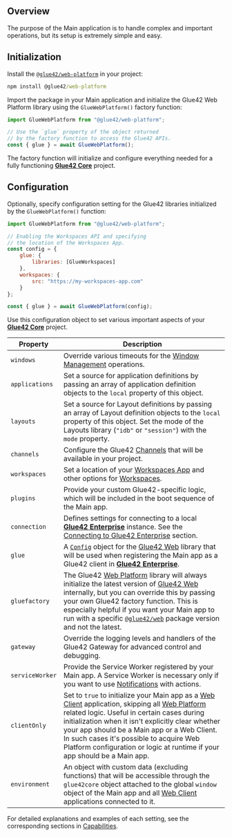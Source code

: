## Overview

The purpose of the Main application is to handle complex and important operations, but its setup is extremely simple and easy.

## Initialization

Install the [`@glue42/web-platform`](https://www.npmjs.com/package/@glue42/web-platform) in your project:

```cmd
npm install @glue42/web-platform
```

Import the package in your Main application and initialize the Glue42 Web Platform library using the `GlueWebPlatform()` factory function:

```javascript
import GlueWebPlatform from "@glue42/web-platform";

// Use the `glue` property of the object returned
// by the factory function to access the Glue42 APIs.
const { glue } = await GlueWebPlatform();
```

The factory function will initialize and configure everything needed for a fully functioning [**Glue42 Core**](https://glue42.com/core/) project.

## Configuration

Optionally, specify configuration setting for the Glue42 libraries initialized by the `GlueWebPlatform()` function:

```javascript
import GlueWebPlatform from "@glue42/web-platform";

// Enabling the Workspaces API and specifying
// the location of the Workspaces App.
const config = {
    glue: {
        libraries: [GlueWorkspaces]
    },
    workspaces: {
        src: "https://my-workspaces-app.com"
    }
};

const { glue } = await GlueWebPlatform(config);
```

Use this configuration object to set various important aspects of your [**Glue42 Core**](https://glue42.com/core/) project.

| Property | Description |
|----------|-------------|
| `windows` | Override various timeouts for the [Window Management](../../../../capabilities/windows/window-management/index.html) operations. |
| `applications` | Set a source for application definitions by passing an array of application definition objects to the `local` property of this object. |
| `layouts` | Set a source for Layout definitions by passing an array of Layout definition objects to the `local` property of this object. Set the mode of the Layouts library (`"idb"` or `"session"`) with the `mode` property. |
| `channels` | Configure the Glue42 [Channels](../../../../capabilities/data-sharing-between-apps/channels/index.html) that will be available in your project. |
| `workspaces` | Set a location of your [Workspaces App](../../../../capabilities/windows/workspaces/workspaces-app/index.html#workspaces_concepts-frame) and other options for [Workspaces](../../../../capabilities/windows/workspaces/overview/index.html). |
| `plugins` | Provide your custom Glue42-specific logic, which will be included in the boot sequence of the Main app. |
| `connection` | Defines settings for connecting to a local [**Glue42 Enterprise**](https://glue42.com/enterprise/) instance. See the [Connecting to Glue42 Enterprise](../../../../glue42-enterprise/connection/index.html) section. |
| `glue` | A [`Config`](../../../../reference/core/latest/glue42%20web/index.html#Config) object for the [Glue42 Web](https://www.npmjs.com/package/@glue42/web) library that will be used when registering the Main app as a Glue42 client in [**Glue42 Enterprise**](https://glue42.com/enterprise/). |
| `gluefactory` |The Glue42 [Web Platform](https://www.npmjs.com/package/@glue42/web-platform) library will always initialize the latest version of [Glue42 Web](https://www.npmjs.com/package/@glue42/web) internally, but you can override this by passing your own Glue42 factory function. This is especially helpful if you want your Main app to run with a specific [`@glue42/web`](https://www.npmjs.com/package/@glue42/web) package version and not the latest. |
| `gateway` | Override the logging levels and handlers of the Glue42 Gateway for advanced control and debugging. |
| `serviceWorker` | Provide the Service Worker registered by your Main app. A Service Worker is necessary only if you want to use [Notifications](../../../../capabilities/notifications/setup/index.html) with actions. |
| `clientOnly` | Set to `true` to initialize your Main app as a [Web Client](../../web-client/overview/index.html) application, skipping all [Web Platform](https://www.npmjs.com/package/@glue42/web-platform) related logic. Useful in certain cases during initialization when it isn't explicitly clear whether your app should be a Main app or a Web Client. In such cases it's possible to acquire Web Platform configuration or logic at runtime if your app should be a Main app. |
| `environment` | An object with custom data (excluding functions) that will be accessible through the `glue42core` object attached to the global `window` object of the Main app and all [Web Client](../../web-client/overview/index.html) applications connected to it. |

For detailed explanations and examples of each setting, see the corresponding sections in [Capabilities](../../../../capabilities/application-management/index.html).